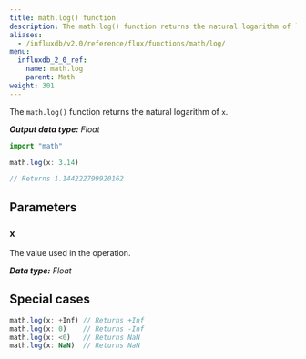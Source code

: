 ```yaml
---
title: math.log() function
description: The math.log() function returns the natural logarithm of `x`.
aliases:
  - /influxdb/v2.0/reference/flux/functions/math/log/
menu:
  influxdb_2_0_ref:
    name: math.log
    parent: Math
weight: 301
---
```


The `math.log()` function returns the natural logarithm of `x`.

_**Output data type:** Float_

```js
import "math"

math.log(x: 3.14)

// Returns 1.144222799920162
```

## Parameters

### x
The value used in the operation.

_**Data type:** Float_

## Special cases
```js
math.log(x: +Inf) // Returns +Inf
math.log(x: 0)    // Returns -Inf
math.log(x: <0)   // Returns NaN
math.log(x: NaN)  // Returns NaN
```
